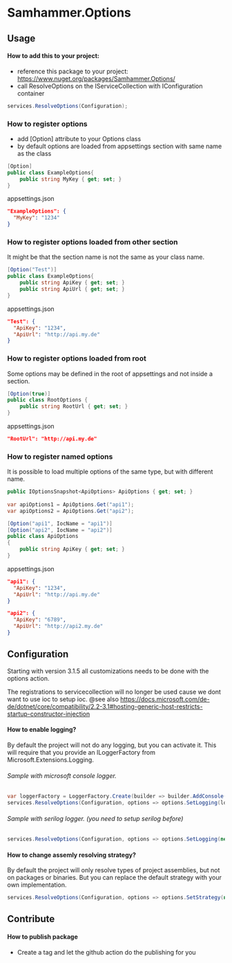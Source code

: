 # Samhammer.Options

## Usage

#### How to add this to your project:
- reference this package to your project: https://www.nuget.org/packages/Samhammer.Options/
- call ResolveOptions on the IServiceCollection with IConfiguration container

```csharp
services.ResolveOptions(Configuration);
```

### How to register options ##
- add [Option] attribute to your Options class
- by default options are loaded from appsettings section with same name as the class

```csharp
[Option]
public class ExampleOptions{
    public string MyKey { get; set; }
}
```

appsettings.json
```json
"ExampleOptions": {
  "MyKey": "1234"
}
```

### How to register options loaded from other section ##
It might be that the section name is not the same as your class name.

```csharp
[Option("Test")]
public class ExampleOptions{
    public string ApiKey { get; set; }
    public string ApiUrl { get; set; }
}
```

appsettings.json
```json
"Test": {
  "ApiKey": "1234",
  "ApiUrl": "http://api.my.de"
}
```

### How to register options loaded from root ##
Some options may be defined in the root of appsettings and not inside a section.

```csharp
[Option(true)]
public class RootOptions {
    public string RootUrl { get; set; }
}
```

appsettings.json
```json
"RootUrl": "http://api.my.de"
```

### How to register named options ##
It is possible to load multiple options of the same type, but with different name.

```csharp
public IOptionsSnapshot<ApiOptions> ApiOptions { get; set; }
    
var apiOptions1 = ApiOptions.Get("api1");
var apiOptions2 = ApiOptions.Get("api2");
```

```csharp
[Option("api1", IocName = "api1")]
[Option("api2", IocName = "api2")]
public class ApiOptions
{
    public string ApiKey { get; set; }
}
```
appsettings.json
```json
"api1": {
  "ApiKey": "1234",
  "ApiUrl": "http://api.my.de"
}

"api2": {
  "ApiKey": "6789",
  "ApiUrl": "http://api2.my.de"
}
```

## Configuration
Starting with version 3.1.5 all customizations needs to be done with the options action.

The registrations to servicecollection will no longer be used cause we dont want to use ioc to setup ioc.
@see also https://docs.microsoft.com/de-de/dotnet/core/compatibility/2.2-3.1#hosting-generic-host-restricts-startup-constructor-injection

#### How to enable logging?
By default the project will not do any logging, but you can activate it.
This will require that you provide an ILoggerFactory from Microsoft.Extensions.Logging.

###### Sample with microsoft console logger.
```csharp
var loggerFactory = LoggerFactory.Create(builder => builder.AddConsole().SetMinimumLevel(LogLevel.Debug));
services.ResolveOptions(Configuration, options => options.SetLogging(loggerFactory));
```

###### Sample with serilog logger. (you need to setup serilog before)
```csharp
services.ResolveOptions(Configuration, options => options.SetLogging(new SerilogLoggerFactory()));
```

#### How to change assemly resolving strategy?
By default the project will only resolve types of project assemblies, but not on packages or binaries.
But you can replace the default strategy with your own implementation.

```csharp
services.ResolveOptions(Configuration, options => options.SetStrategy(new MyAssemblyResolvingStrategy()));
```

## Contribute

#### How to publish package
- Create a tag and let the github action do the publishing for you
